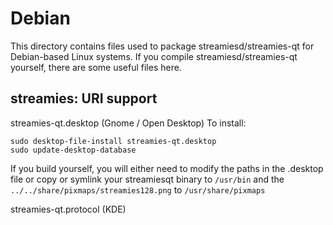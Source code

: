 
Debian
====================
This directory contains files used to package streamiesd/streamies-qt
for Debian-based Linux systems. If you compile streamiesd/streamies-qt yourself, there are some useful files here.

## streamies: URI support ##


streamies-qt.desktop  (Gnome / Open Desktop)
To install:

	sudo desktop-file-install streamies-qt.desktop
	sudo update-desktop-database

If you build yourself, you will either need to modify the paths in
the .desktop file or copy or symlink your streamiesqt binary to `/usr/bin`
and the `../../share/pixmaps/streamies128.png` to `/usr/share/pixmaps`

streamies-qt.protocol (KDE)

